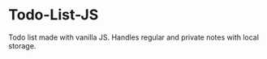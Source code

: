 # Todo-List-JS
Todo list made with vanilla JS. Handles regular and private notes with local storage.

